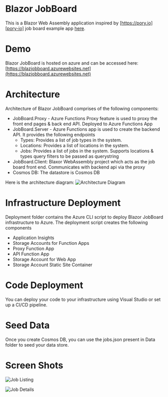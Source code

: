 # Blazor JobBoard

This is a Blazor Web Assembly application inspired by [https://pory.io][pory-io] job board example app [here][pory-jobboard-app].

# Demo
Blazor JobBoard is hosted on azure and can be accessed here: [https://blazjobboard.azurewebsites.net](https://blazjobboard.azurewebsites.net)

# Architecture
Architecture of Blazor JobBoard comprises of the following components:
- JobBoard.Proxy -  Azure Functions Proxy feature is used to proxy the front end pages & back end API. Deployed to Azure Functions App
- JobBoard.Server - Azure Functions app is used to create the backend API. It provides the following endpoints
  - Types: Provides a list of job types in the system.
  - Locations: Provides a list of locations in the system.
  - Jobs: Provides a list of jobs in the system. Supports locations & types query filters to be passed as querystring
- JobBoard.Client: Blaxor WebAssembly project which acts as the job board front end. Communicates with backend api via the proxy
- Cosmos DB: The datastore is Cosmos DB

Here is the architecture diagram:
![Architecture Diagram](https://raw.githubusercontent.com/lohithgn/Blazor.JobBoard/master/Assets/JobBoardArchitecture.png "Architecture Diagram")

# Infrastructure Deployment
Deployment folder contains the Azure CLI script to deploy Blazor JobBoard infrastructure to Azure. The deployment script creates the following components
- Application Insights
- Storage Accounts for Function Apps
- Proxy Function App
- API Function App
- Storage Account for Web App
- Storage Account Static Site Container 

# Code Deployment
You can deploy your code to your infrastructure using Visual Studio or set up a CI/CD pipeline.

# Seed Data
Once you create Cosmos DB, you can use the jobs.json present in Data folder to seed your data store.

# Screen Shots
![Job Listing](https://raw.githubusercontent.com/lohithgn/Blazor.JobBoard/master/Assets/JobBoard.Listing.png "Job Listing")

![Job Details](https://raw.githubusercontent.com/lohithgn/Blazor.JobBoard/master/Assets/JobBoard.Details.png "Job Listing")
 
[pory-io]:https://pory.io
[pory-jobboard-app]:https://indeed-airtable-template.pory.app/